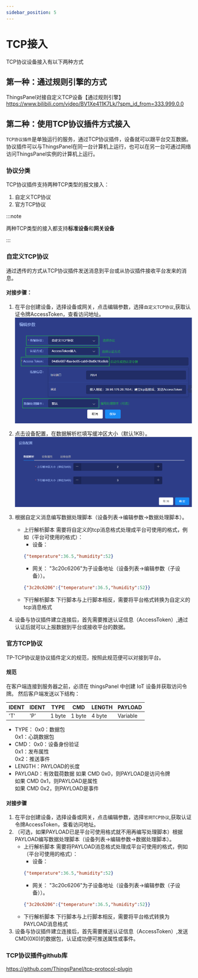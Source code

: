 ```yaml
---
sidebar_position: 5
---
```


# TCP接入

TCP协议设备接入有以下两种方式

## 第一种：通过规则引擎的方式

ThingsPanel对接自定义TCP设备【通过规则引擎】  
https://www.bilibili.com/video/BV1Xe411K7Lk/?spm_id_from=333.999.0.0

## 第二种：使用TCP协议插件方式接入
`TCP协议插件`是单独运行的服务，通过TCP协议插件，设备就可以跟平台交互数据。协议插件可以与ThingsPanel在同一台计算机上运行，也可以在另一台可通过网络访问ThingsPanel实例的计算机上运行。

### 协议分类
TCP协议插件支持两种TCP类型的报文接入：
1. 自定义TCP协议
2. 官方TCP协议

:::note

两种TCP类型的接入都支持**标准设备**和**网关设备**

:::

### 自定义TCP协议
通过透传的方式从TCP协议插件发送消息到平台或从协议插件接收平台发来的消息。
#### 对接步骤：
1. 在平台创建设备，选择设备或网关，点击编辑参数，选择`自定义TCP协议`,获取认证令牌AccessToken，查看访问地址。
![编辑参数](./image/tcp2.png)

3. 点击设备配置，在数据解析栏填写缓冲区大小（默认1KB）。
![设备配置](./image/tcp1.png)

4. 根据自定义消息编写数据处理脚本（设备列表->编辑参数->数据处理脚本）。
    - 上行解析脚本
        需要将自定义的tcp消息格式处理成平台可使用的格式，例如（平台可使用的格式）：
        - 设备：
        ```json
        {"temperature":36.5,"humidity":52}
        ```
        - 网关：
        "3c20c6206"为子设备地址（设备列表->编辑参数（子设备））。
        ```json
        {"3c20c6206":{"temperature":36.5,"humidity":52}}
        ```
    - 下行解析脚本
        下行脚本与上行脚本相反，需要将平台格式转换为自定义的tcp消息格式
4. 设备与协议插件建立连接后，首先需要推送认证信息（AccessToken）,通过认证后就可以上报数据到平台或接收平台的数据。

### 官方TCP协议
TP-TCP协议是协议插件定义的规范，按照此规范便可以对接到平台。
#### 规范
在客户端连接到服务器之前，必须在 thingsPanel 中创建 IoT 设备并获取访问令牌。 然后客户端发送以下结构：

|  IDENT  |  IDENT  |     TYPE       |  CMD     |  LENGTH  |     PAYLOAD    |
| --- | --- | --- | --- | --- | --- |
|   'T'   |  'P'    |       1 byte   |  1 byte  | 4 byte   |     Variable   |

- TYPE：
    0x0：数据包  
    0x1：心跳数据包  
- CMD：
    0x0：设备身份验证  
    0x1：发布属性  
    0x2：推送事件  
- LENGTH：PAYLOAD的长度
- PAYLOAD：有效载荷数据
    如果 CMD 0x0，则PAYLOAD是访问令牌  
    如果 CMD 0x1，则PAYLOAD是属性  
    如果 CMD 0x2，则PAYLOAD是事件

#### 对接步骤
1. 在平台创建设备，选择设备或网关，点击编辑参数，选择`官网TCP协议`,获取认证令牌AccessToken，查看访问地址。
2. （可选，如果PAYLOAD已是平台可使用格式就不用再编写处理脚本）根据PAYLOAD编写数据处理脚本（设备列表->编辑参数->数据处理脚本）。
    - 上行解析脚本
        需要将PAYLOAD消息格式处理成平台可使用的格式，例如（平台可使用的格式）：
        - 设备：
        ```json
        {"temperature":36.5,"humidity":52}
        ```
        - 网关：
        "3c20c6206"为子设备地址（设备列表->编辑参数（子设备））。
        ```json
        {"3c20c6206":{"temperature":36.5,"humidity":52}}
        ```
    - 下行解析脚本
        下行脚本与上行脚本相反，需要将平台格式转换为PAYLOAD消息格式
4. 设备与协议插件建立连接后，首先需要推送认证信息（AccessToken）,发送CMD(0X0)的数据包，认证成功便可推送属性或事件。

### TCP协议插件github库
https://github.com/ThingsPanel/tcp-protocol-plugin
